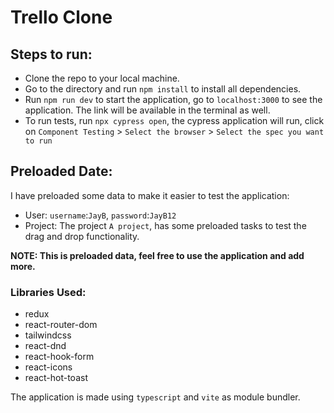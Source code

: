 # Trello Clone

## Steps to run:
- Clone the repo to your local machine.
- Go to the directory and run `npm install` to install all dependencies.
- Run `npm run dev` to start the application, go to `localhost:3000` to see the application. The link will be available in the terminal as well.
- To run tests, run `npx cypress open`, the cypress application will run, click on `Component Testing` > `Select the browser` > `Select the spec you want to run`

## Preloaded Date:
I have preloaded some data to make it easier to test the application:
- User: `username`:`JayB`, `password`:`JayB12`
- Project: The project `A project`, has some preloaded tasks to test the drag and drop functionality.

**NOTE: This is preloaded data, feel free to use the application and add more.**

### Libraries Used:
- redux
- react-router-dom
- tailwindcss
- react-dnd
- react-hook-form
- react-icons
- react-hot-toast
  
The application is made using `typescript` and `vite` as module bundler.
